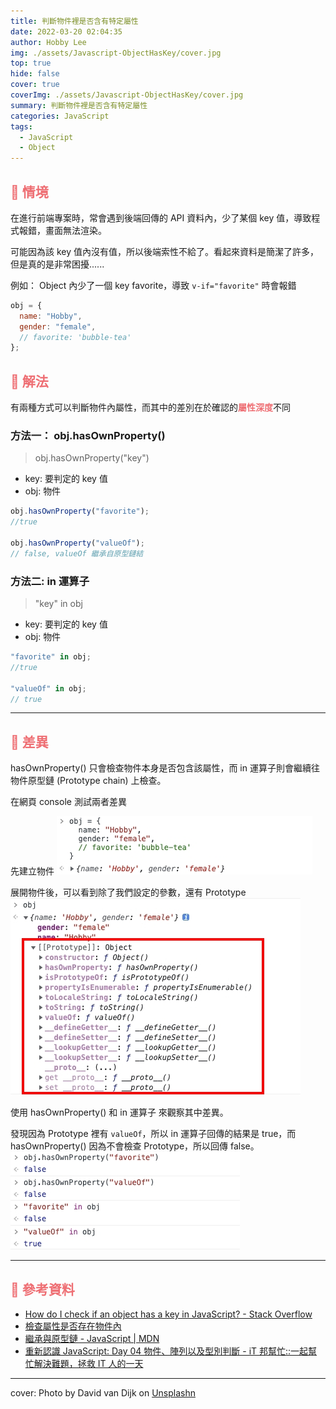 ```yaml
---
title: 判斷物件裡是否含有特定屬性
date: 2022-03-20 02:04:35
author: Hobby Lee
img: ./assets/Javascript-ObjectHasKey/cover.jpg
top: true
hide: false
cover: true
coverImg: ./assets/Javascript-ObjectHasKey/cover.jpg
summary: 判斷物件裡是否含有特定屬性
categories: JavaScript
tags:
  - JavaScript
  - Object
---
```


## <font color=#ee6e73> :herb: 情境</font>

在進行前端專案時，常會遇到後端回傳的 API 資料內，少了某個 key 值，導致程式報錯，畫面無法渲染。

可能因為該 key 值內沒有值，所以後端索性不給了。看起來資料是簡潔了許多，但是真的是非常困擾......

例如： Object 內少了一個 key favorite，導致 `v-if="favorite"` 時會報錯

```javascript
obj = {
  name: "Hobby",
  gender: "female",
  // favorite: 'bubble-tea'
};
```

## <font color=#ee6e73> :herb: 解法</font>

有兩種方式可以判斷物件內屬性，而其中的差別在於確認的<font color=#ee6e73>**屬性深度**</font>不同

### 方法一： obj.hasOwnProperty()

> obj.hasOwnProperty("key")

- key: 要判定的 key 值
- obj: 物件

```javascript
obj.hasOwnProperty("favorite");
//true

obj.hasOwnProperty("valueOf");
// false, valueOf 繼承自原型鏈結
```

### 方法二: in 運算子

> "key" in obj

- key: 要判定的 key 值
- obj: 物件

```javascript
"favorite" in obj;
//true

"valueOf" in obj;
// true
```

---

## <font color=#ee6e73> :herb: 差異</font>

hasOwnProperty() 只會檢查物件本身是否包含該屬性，而 in 運算子則會繼續往物件原型鏈 (Prototype chain) 上檢查。

在網頁 console 測試兩者差異

先建立物件
![建立物件](./assets/Javascript-ObjectHasKey/01.jpg)

展開物件後，可以看到除了我們設定的參數，還有 Prototype
![展開物件](./assets/Javascript-ObjectHasKey/02.jpg)

使用 hasOwnProperty() 和 in 運算子 來觀察其中差異。

發現因為 Prototype 裡有 `valueOf`，所以 in 運算子回傳的結果是 true，而 hasOwnProperty() 因為不會檢查 Prototype，所以回傳 false。
![觀察差異](./assets/Javascript-ObjectHasKey/03.jpg)

---

## <font color=#ee6e73> :herb: 參考資料</font>

- [How do I check if an object has a key in JavaScript? - Stack Overflow](https://stackoverflow.com/questions/455338/how-do-i-check-if-an-object-has-a-key-in-javascript)
- [檢查屬性是否存在物件內](https://www.jstips.co/zh_tw/javascript/check-if-a-property-is-in-a-object/)
- [繼承與原型鏈 - JavaScript | MDN](https://developer.mozilla.org/zh-TW/docs/Web/JavaScript/Inheritance_and_the_prototype_chain)
- [重新認識 JavaScript: Day 04 物件、陣列以及型別判斷 - iT 邦幫忙::一起幫忙解決難題，拯救 IT 人的一天](https://ithelp.ithome.com.tw/articles/10190962)

---

cover: Photo by David van Dijk on [Unsplashn](https://unsplash.com/photos/3LTht2nxd34)
